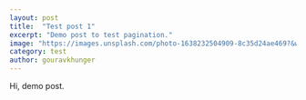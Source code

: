 ```yaml
---
layout: post
title:  "Test post 1"
excerpt: "Demo post to test pagination."
image: "https://images.unsplash.com/photo-1638232504909-8c35d24ae469?&w=1740&q=80"
category: test
author: gouravkhunger
---
```


Hi, demo post.